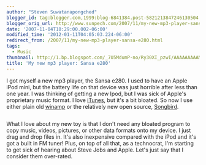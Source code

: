 ```yaml
---
author: "Steven Suwatanapongched"
blogger_id: tag:blogger.com,1999:blog-6841384.post-5821213847246130504
blogger_orig_url: http://www.sunpech.com/2007/11/my-new-mp3-player-sansa-e280.html
date: '2007-11-04T10:29:00.002-06:00'
modified_time: '2012-01-11T04:05:03.224-06:00'
redirect_from: /2007/11/my-new-mp3-player-sansa-e280.html
tags:
  - Music
thumbnail: http://1.bp.blogspot.com/_7U5MdumP-no/Ry30XI_pzwI/AAAAAAAAAMk/AbpH5ogrTNk/s600/sansa_e280.jpg
title: 'My new mp3 player: Sansa e280'
---
```



I got myself a new mp3 player, the <a type="amzn" asin="B000HZ9CCA">Sansa e280</a>.  I used to have an Apple iPod mini, but the battery life on that device was just horrible after less than one year.  I was thinking of getting a new Ipod, but I was sick of Apple's proprietary music format.  I love <a href="http://www.itunes.com/" target="_blank" rel="noopener noreferrer">iTunes</a>, but it's a bit bloated.  So now I use either plain old <a href="http://www.winamp.com/" target="_blank" rel="noopener noreferrer">winamp</a> or the relatively new open source, <a href="http://www.songbirdnest.com/" target="_blank" rel="noopener noreferrer">Songbird</a>.


<a href="http://songbirdnest.com/partners"><img   src="http://songbirdnest.com/files/images/button_mac.png" alt="" alt="Get Songbird" border="0" /></a><a href="http://songbirdnest.com/partners"><img   src="http://songbirdnest.com/files/images/button_headphones.png" alt="" alt="Get Songbird" border="0" /></a><a href="http://songbirdnest.com/partners"><img   src="http://songbirdnest.com/files/images/button_pickup.png" alt="" alt="Get Songbird" border="0" /></a>

What I love about my new toy is that I don't need any bloated program to copy music, videos, pictures, or other data formats onto my device.  I just drag and drop files in.  It's also inexpensive compared with the iPod and it's got a built in FM tuner!  Plus, on top of all that, as a technocrat, I'm starting to get sick of hearing about Steve Jobs and Apple.  Let's just say that I consider them over-rated.

<img   border="0" src="http://1.bp.blogspot.com/_7U5MdumP-no/Ry30XI_pzwI/AAAAAAAAAMk/AbpH5ogrTNk/s320/sansa_e280.jpg" alt=""  id="BLOGGER_PHOTO_ID_5129024229033496322" border="0" />